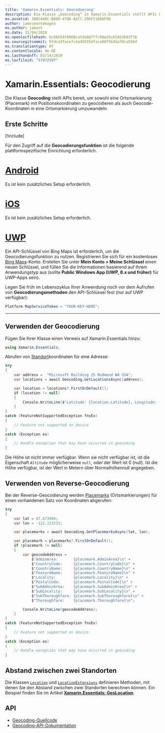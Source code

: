 ```yaml
---
title: 'Xamarin.Essentials: Geocodierung'
description: Die Klasse „Geocoding“ in Xamarin.Essentials stellt APIs bereit, um sowohl eine Ortsmarkierung (Placemark) mit Positionskoordinaten zu geocodieren als auch Geocode-Koordinaten in eine Ortsmarkierung umzuwandeln.
ms.assetid: 3ADC440C-B000-4708-A2CC-296F5160AF90
author: jamesmontemagno
ms.author: jamont
ms.date: 11/04/2018
ms.openlocfilehash: bc08554f0060ca5de8d7ffc90ea5c65463b93f3b
ms.sourcegitcommit: 97dca3face7c4ad5555dfaca88f5b45a70ca556d
ms.translationtype: HT
ms.contentlocale: de-DE
ms.lasthandoff: 03/14/2019
ms.locfileid: "57972597"
---
```

# <a name="xamarinessentials-geocoding"></a>Xamarin.Essentials: Geocodierung

Die Klasse **Geocoding** stellt APIs bereit, um sowohl eine Ortsmarkierung (Placemark) mit Positionskoordinaten zu geocodieren als auch Geocode-Koordinaten in eine Ortsmarkierung umzuwandeln.

## <a name="get-started"></a>Erste Schritte

[!include[](~/essentials/includes/get-started.md)]

Für den Zugriff auf die **Geocodierungsfunktion** ist die folgende plattformspezifische Einrichtung erforderlich.

# <a name="androidtabandroid"></a>[Android](#tab/android)

Es ist kein zusätzliches Setup erforderlich.

# <a name="iostabios"></a>[iOS](#tab/ios)

Es ist kein zusätzliches Setup erforderlich.

# <a name="uwptabuwp"></a>[UWP](#tab/uwp)

Ein API-Schlüssel von Bing Maps ist erforderlich, um die Geocodierungsfunktion zu nutzen. Registrieren Sie sich für ein kostenloses [Bing Maps](https://www.bingmapsportal.com/)-Konto. Erstellen Sie unter **Mein Konto > Meine Schlüssel** einen neuen Schlüssel, und füllen Sie die Informationen basierend auf Ihrem Anwendungstyp aus (sollte **Public Windows App (UWP, 8.x und früher)** für UWP-Apps sein).

Legen Sie früh im Lebenszyklus Ihrer Anwendung noch vor dem Aufrufen von **Geocodierungsmethoden** den API-Schlüssel fest (nur auf UWP verfügbar):

```csharp
Platform.MapServiceToken = "YOUR-KEY-HERE";
```

-----

## <a name="using-geocoding"></a>Verwenden der Geocodierung

Fügen Sie Ihrer Klasse einen Verweis auf Xamarin.Essentials hinzu:

```csharp
using Xamarin.Essentials;
```

Abrufen von [Standort](xref:Xamarin.Essentials.Location)koordinaten für eine Adresse:

```csharp
try
{
    var address =  "Microsoft Building 25 Redmond WA USA";
    var locations = await Geocoding.GetLocationsAsync(address);

    var location = locations?.FirstOrDefault();
    if (location != null)
    {
        Console.WriteLine($"Latitude: {location.Latitude}, Longitude: {location.Longitude}, Altitude: {location.Altitude}");
    }
}
catch (FeatureNotSupportedException fnsEx)
{
    // Feature not supported on device
}
catch (Exception ex)
{
    // Handle exception that may have occurred in geocoding
}
```

Die Höhe ist nicht immer verfügbar. Wenn sie nicht verfügbar ist, ist die Eigenschaft `Altitude` möglicherweise `null`, oder der Wert ist 0 (null). Ist die Höhe verfügbar, ist der Wert in Metern über Normalhöhennull angegeben.

## <a name="using-reverse-geocoding"></a>Verwenden von Reverse-Geocodierung

Bei der Reverse-Geocodierung werden [Placemarks](xref:Xamarin.Essentials.Placemark) (Ortsmarkierungen) für einen vorhandenen Satz von Koordinaten abgerufen:

```csharp
try
{
    var lat = 47.673988;
    var lon = -122.121513;

    var placemarks = await Geocoding.GetPlacemarksAsync(lat, lon);

    var placemark = placemarks?.FirstOrDefault();
    if (placemark != null)
    {
        var geocodeAddress =
            $"AdminArea:       {placemark.AdminArea}\n" +
            $"CountryCode:     {placemark.CountryCode}\n" +
            $"CountryName:     {placemark.CountryName}\n" +
            $"FeatureName:     {placemark.FeatureName}\n" +
            $"Locality:        {placemark.Locality}\n" +
            $"PostalCode:      {placemark.PostalCode}\n" +
            $"SubAdminArea:    {placemark.SubAdminArea}\n" +
            $"SubLocality:     {placemark.SubLocality}\n" +
            $"SubThoroughfare: {placemark.SubThoroughfare}\n" +
            $"Thoroughfare:    {placemark.Thoroughfare}\n";

        Console.WriteLine(geocodeAddress);
    }
}
catch (FeatureNotSupportedException fnsEx)
{
    // Feature not supported on device
}
catch (Exception ex)
{
    // Handle exception that may have occurred in geocoding
}
```

## <a name="distance-between-two-locations"></a>Abstand zwischen zwei Standorten

Die Klassen [`Location`](xref:Xamarin.Essentials.Location) und [`LocationExtensions`](xref:Xamarin.Essentials.LocationExtensions) definieren Methoden, mit denen Sie den Abstand zwischen zwei Standorten berechnen können. Ein Beispiel finden Sie im Artikel [**Xamarin.Essentials: GeoLocation**](geolocation.md#calculate-distance).

## <a name="api"></a>API

- [Geocoding-Quellcode](https://github.com/xamarin/Essentials/tree/master/Xamarin.Essentials/Geocoding)
- [Geocoding-API-Dokumentation](xref:Xamarin.Essentials.Geocoding)
